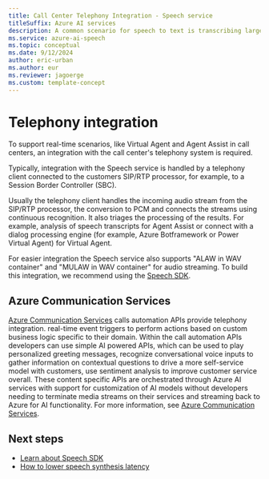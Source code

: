 ```yaml
---
title: Call Center Telephony Integration - Speech service
titleSuffix: Azure AI services
description: A common scenario for speech to text is transcribing large volumes of telephony data that come from various systems, such as interactive voice response (IVR) in real-time. This requires an integration with the Telephony System used.
ms.service: azure-ai-speech
ms.topic: conceptual
ms.date: 9/12/2024
author: eric-urban
ms.author: eur
ms.reviewer: jagoerge
ms.custom: template-concept
---
```


# Telephony integration

To support real-time scenarios, like Virtual Agent and Agent Assist in call centers, an integration with the call center's telephony system is required.

Typically, integration with the Speech service is handled by a telephony client connected to the customers SIP/RTP processor, for example, to a Session Border Controller (SBC).

Usually the telephony client handles the incoming audio stream from the SIP/RTP processor, the conversion to PCM and connects the streams using continuous recognition. It also triages the processing of the results. For example, analysis of speech transcripts for Agent Assist or connect with a dialog processing engine (for example, Azure Botframework or Power Virtual Agent) for Virtual Agent.

For easier integration the Speech service also supports "ALAW in WAV container" and "MULAW in WAV container" for audio streaming. To build this integration, we recommend using the [Speech SDK](./speech-sdk.md).

## Azure Communication Services 

[Azure Communication Services](/azure/communication-services/overview) calls automation APIs provide telephony integration. real-time event triggers to perform actions based on custom business logic specific to their domain. Within the call automation APIs developers can use simple AI powered APIs, which can be used to play personalized greeting messages, recognize conversational voice inputs to gather information on contextual questions to drive a more self-service model with customers, use sentiment analysis to improve customer service overall. These content specific APIs are orchestrated through Azure AI services with support for customization of AI models without developers needing to terminate media streams on their services and streaming back to Azure for AI functionality. For more information, see [Azure Communication Services](/azure/communication-services/concepts/call-automation/azure-communication-services-azure-cognitive-services-integration?context=/azure/ai-services/speech-service/context/context).

## Next steps

* [Learn about Speech SDK](./speech-sdk.md)
* [How to lower speech synthesis latency](./how-to-lower-speech-synthesis-latency.md)
